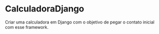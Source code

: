 # CalculadoraDjango
Criar uma calculadora em Django com o objetivo de pegar o contato inicial com esse framework.
